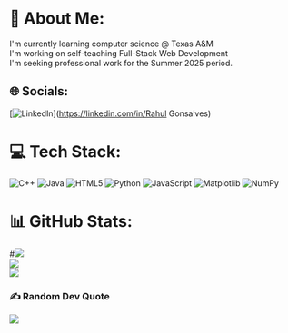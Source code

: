 # 💫 About Me:
I'm currently learning computer science @ Texas A&M<br>I'm working on self-teaching Full-Stack Web Development<br>I'm seeking professional work for the Summer 2025 period.


## 🌐 Socials:
[![LinkedIn](https://img.shields.io/badge/LinkedIn-%230077B5.svg?logo=linkedin&logoColor=white)](https://linkedin.com/in/Rahul Gonsalves) 

# 💻 Tech Stack:
![C++](https://img.shields.io/badge/c++-%2300599C.svg?style=flat-square&logo=c%2B%2B&logoColor=white) ![Java](https://img.shields.io/badge/java-%23ED8B00.svg?style=flat-square&logo=openjdk&logoColor=white) ![HTML5](https://img.shields.io/badge/html5-%23E34F26.svg?style=flat-square&logo=html5&logoColor=white) ![Python](https://img.shields.io/badge/python-3670A0?style=flat-square&logo=python&logoColor=ffdd54) ![JavaScript](https://img.shields.io/badge/javascript-%23323330.svg?style=flat-square&logo=javascript&logoColor=%23F7DF1E) ![Matplotlib](https://img.shields.io/badge/Matplotlib-%23ffffff.svg?style=flat-square&logo=Matplotlib&logoColor=black) ![NumPy](https://img.shields.io/badge/numpy-%23013243.svg?style=flat-square&logo=numpy&logoColor=white)
# 📊 GitHub Stats:
#![](https://github-readme-stats.vercel.app/api?username=Rahul-Gonsalves&theme=dark&hide_border=false&include_all_commits=true&count_private=false)<br/>
![](https://github-readme-streak-stats.herokuapp.com/?user=Rahul-Gonsalves&theme=dark&hide_border=false)<br/>
![](https://github-readme-stats.vercel.app/api/top-langs/?username=Rahul-Gonsalves&theme=dark&hide_border=false&include_all_commits=true&count_private=false&layout=compact)

### ✍️ Random Dev Quote
![](https://quotes-github-readme.vercel.app/api?type=horizontal&theme=dark)
